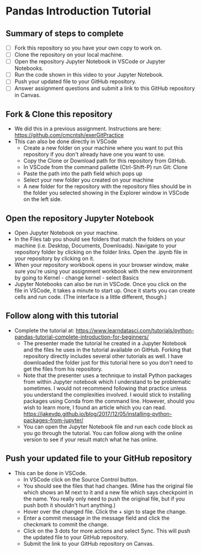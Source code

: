 # Pandas Introduction Tutorial

## Summary of steps to complete

- [ ] Fork this repository so you have your own copy to work on.
- [ ] Clone the repository on your local machine. 
- [ ] Open the repository Jupyter Notebook in VSCode or Jupyter Notebooks.
- [ ] Run the code shown in this video to your Jupyter Notebook.
- [ ] Push your updated file to your GitHub repository.
- [ ] Answer assignment questions and submit a link to this GitHub repository in Canvas.

## Fork & Clone this repository

* We did this in a previous assignment. Instructions are here: https://github.com/cmcntsh/exerGitPractice
* This can also be done directly in VSCode
  * Create a new folder on your machine where you want to put this repository if you don't already have one you want to use.
  * Copy the Clone or Download path for this repository from GitHub.
  * In VSCode from the command pallette (Ctrl-Shift-P) run Git: Clone
  * Paste the path into the path field which pops up
  * Select your new folder you created on your machine
  * A new folder for the repository with the repository files should be in the folder you selected showing in the Explorer window in VSCode on the left side.

## Open the repository Jupyter Notebook
* Open Jupyter Notebook on your machine.
* In the Files tab you should see folders that match the folders on your machine (i.e. Desktop, Documents, Downloads). Navigate to your repository folder by clicking on the folder links. Open the .ipynb file in your repository by clicking on it.
* When your repository workbook opens in your browser window, make sure you're using your assignment workbook with the new environment by going to Kernel - change kernel - select Basics
* Jupyter Notebooks can also be run in VSCode. Once you click on the file in VSCode, it takes a minute to start up. Once it starts you can create cells and run code. (The interface is a little different, though.)


## Follow along with this tutorial

* Complete the tutorial at: https://www.learndatasci.com/tutorials/python-pandas-tutorial-complete-introduction-for-beginners/
  * The presenter made the tutorial he created in a Jupyter Notebook and the files he uses in the tutorial available on GitHub. Forking that repository directly includes several other tutorials as well. I have downloaded the folder just for this tutorial here so you don't need to get the files from his repository.
  * Note that the presenter uses a technique to install Python packages from within Jupyter notebook which I understand to be problematic sometimes. I would not recommend following that practice unless you understand the complexities involved. I would stick to installing packages using Conda from the command line. However, should you wish to learn more, I found an article which you can read. https://jakevdp.github.io/blog/2017/12/05/installing-python-packages-from-jupyter/
  * You can open the Jupyter Notebook file and run each code block as you go through the tutorial. You can follow along with the online version to see if your result match what he has online.
  
## Push your updated file to your GitHub repository

* This can be done in VSCode.
  * In VSCode click on the Source Control button.
  * You should see the files that had changes. (Mine has the original file which shows an M next to it and a new file which says checkpoint in the name. You really only need to push the original file, but if you push both it shouldn't hurt anything.)
  * Hover over the changed file. Click the + sign to stage the change.
  * Enter a commit message in the message field and click the checkmark to commit the change.
  * Click on the 3 dots for more actions and select Sync. This will push the updated file to your GitHub repository.
  * Submit the link to your GitHub repository on Canvas.
  
